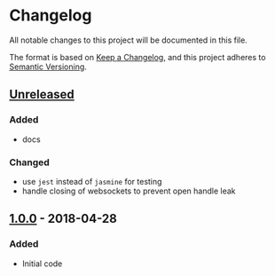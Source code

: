 # Changelog

All notable changes to this project will be documented in this file.

The format is based on [Keep a Changelog](https://keepachangelog.com/en/1.1.0/),
and this project adheres to [Semantic Versioning](https://semver.org/spec/v2.0.0.html).

## [Unreleased]

### Added

- docs

### Changed

- use `jest` instead of `jasmine` for testing
- handle closing of websockets to prevent open handle leak

## [1.0.0] - 2018-04-28

### Added

- Initial code

[Unreleased]: https://github.com/srveit/insteon-hub2/compare/v1.0.0...HEAD

[1.0.0]: https://github.com/srveit/messaging/releases/tag/v1.0.0
